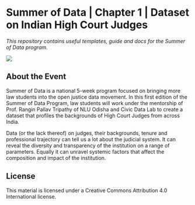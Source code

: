 # Summer of Data | Chapter 1 | Dataset on Indian High Court Judges

_This repository contains useful templates, guide and docs for the Summer of Data program._

![](https://justicehub.in/assets/events/homebanner.png)

## About the Event

Summer of Data is a national 5-week program focused on bringing more law students into the open justice data movement. In this first edition of the Summer of Data Program, law students will work under the mentorship of Prof. Rangin Pallav Tripathy of NLU Odisha and Civic Data Lab to create a dataset that profiles the backgrounds of High Court Judges from across India.

Data (or the lack thereof) on judges, their backgrounds, tenure and professional trajectory can tell us a lot about the judicial system. It can reveal the diversity and transparency of the institution on a range of parameters. Equally it can unravel systemic factors that affect the composition and impact of the institution. 

## License

This material is licensed under a Creative Commons Attribution 4.0 International license.
